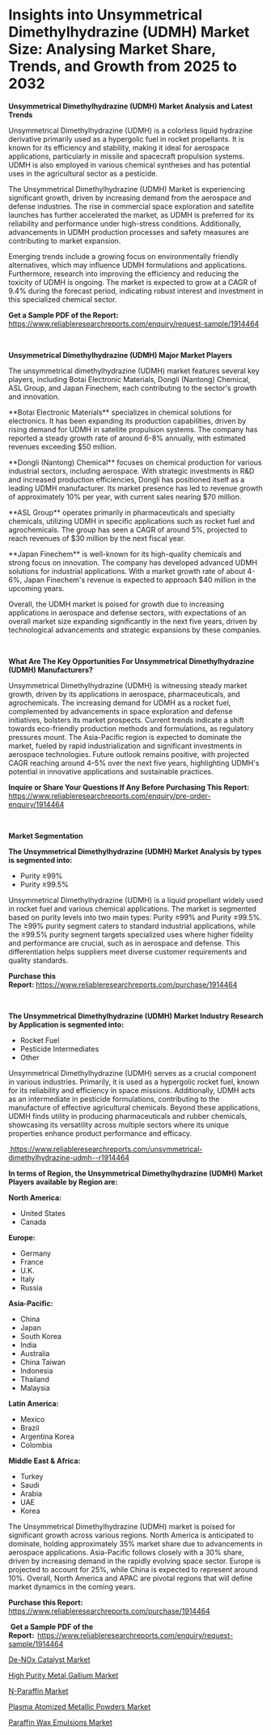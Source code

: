 <p><h1>Insights into Unsymmetrical Dimethylhydrazine (UDMH) Market Size: Analysing Market Share, Trends, and Growth from 2025 to 2032</h1></p><p><strong>Unsymmetrical Dimethylhydrazine (UDMH) Market Analysis and Latest Trends</strong></p>
<p><p>Unsymmetrical Dimethylhydrazine (UDMH) is a colorless liquid hydrazine derivative primarily used as a hypergolic fuel in rocket propellants. It is known for its efficiency and stability, making it ideal for aerospace applications, particularly in missile and spacecraft propulsion systems. UDMH is also employed in various chemical syntheses and has potential uses in the agricultural sector as a pesticide.</p><p>The Unsymmetrical Dimethylhydrazine (UDMH) Market is experiencing significant growth, driven by increasing demand from the aerospace and defense industries. The rise in commercial space exploration and satellite launches has further accelerated the market, as UDMH is preferred for its reliability and performance under high-stress conditions. Additionally, advancements in UDMH production processes and safety measures are contributing to market expansion.</p><p>Emerging trends include a growing focus on environmentally friendly alternatives, which may influence UDMH formulations and applications. Furthermore, research into improving the efficiency and reducing the toxicity of UDMH is ongoing. The market is expected to grow at a CAGR of 9.4% during the forecast period, indicating robust interest and investment in this specialized chemical sector.</p></p>
<p><strong>Get a Sample PDF of the Report:&nbsp;</strong> <a href="https://www.reliableresearchreports.com/enquiry/request-sample/1914464?utm_campaign=113&utm_medium=2&utm_source=Github&utm_content=ia&utm_term=04022025&utm_id=unsymmetrical-dimethylhydrazine-udmh">https://www.reliableresearchreports.com/enquiry/request-sample/1914464</a></p>
<p>&nbsp;</p>
<p><strong>Unsymmetrical Dimethylhydrazine (UDMH) Major Market Players</strong></p>
<p><p>The unsymmetrical dimethylhydrazine (UDMH) market features several key players, including Botai Electronic Materials, Dongli (Nantong) Chemical, ASL Group, and Japan Finechem, each contributing to the sector's growth and innovation.</p><p>**Botai Electronic Materials** specializes in chemical solutions for electronics. It has been expanding its production capabilities, driven by rising demand for UDMH in satellite propulsion systems. The company has reported a steady growth rate of around 6-8% annually, with estimated revenues exceeding $50 million.</p><p>**Dongli (Nantong) Chemical** focuses on chemical production for various industrial sectors, including aerospace. With strategic investments in R&D and increased production efficiencies, Dongli has positioned itself as a leading UDMH manufacturer. Its market presence has led to revenue growth of approximately 10% per year, with current sales nearing $70 million.</p><p>**ASL Group** operates primarily in pharmaceuticals and specialty chemicals, utilizing UDMH in specific applications such as rocket fuel and agrochemicals. The group has seen a CAGR of around 5%, projected to reach revenues of $30 million by the next fiscal year.</p><p>**Japan Finechem** is well-known for its high-quality chemicals and strong focus on innovation. The company has developed advanced UDMH solutions for industrial applications. With a market growth rate of about 4-6%, Japan Finechem's revenue is expected to approach $40 million in the upcoming years.</p><p>Overall, the UDMH market is poised for growth due to increasing applications in aerospace and defense sectors, with expectations of an overall market size expanding significantly in the next five years, driven by technological advancements and strategic expansions by these companies.</p></p>
<p>&nbsp;</p>
<p><strong>What Are The Key Opportunities For Unsymmetrical Dimethylhydrazine (UDMH) Manufacturers?</strong></p>
<p><p>Unsymmetrical Dimethylhydrazine (UDMH) is witnessing steady market growth, driven by its applications in aerospace, pharmaceuticals, and agrochemicals. The increasing demand for UDMH as a rocket fuel, complemented by advancements in space exploration and defense initiatives, bolsters its market prospects. Current trends indicate a shift towards eco-friendly production methods and formulations, as regulatory pressures mount. The Asia-Pacific region is expected to dominate the market, fueled by rapid industrialization and significant investments in aerospace technologies. Future outlook remains positive, with projected CAGR reaching around 4–5% over the next five years, highlighting UDMH's potential in innovative applications and sustainable practices.</p></p>
<p><strong>Inquire or Share Your Questions If Any Before Purchasing This Report:</strong> <a href="https://www.reliableresearchreports.com/enquiry/pre-order-enquiry/1914464?utm_campaign=113&utm_medium=2&utm_source=Github&utm_content=ia&utm_term=04022025&utm_id=unsymmetrical-dimethylhydrazine-udmh">https://www.reliableresearchreports.com/enquiry/pre-order-enquiry/1914464</a></p>
<p>&nbsp;</p>
<p><strong>Market Segmentation</strong></p>
<p><strong>The Unsymmetrical Dimethylhydrazine (UDMH) Market Analysis by types is segmented into:</strong></p>
<p><ul><li>Purity ≥99%</li><li>Purity ≥99.5%</li></ul></p>
<p><p>Unsymmetrical Dimethylhydrazine (UDMH) is a liquid propellant widely used in rocket fuel and various chemical applications. The market is segmented based on purity levels into two main types: Purity ≥99% and Purity ≥99.5%. The ≥99% purity segment caters to standard industrial applications, while the ≥99.5% purity segment targets specialized uses where higher fidelity and performance are crucial, such as in aerospace and defense. This differentiation helps suppliers meet diverse customer requirements and quality standards.</p></p>
<p><strong>Purchase this Report:&nbsp;</strong><a href="https://www.reliableresearchreports.com/purchase/1914464?utm_campaign=113&utm_medium=2&utm_source=Github&utm_content=ia&utm_term=04022025&utm_id=unsymmetrical-dimethylhydrazine-udmh">https://www.reliableresearchreports.com/purchase/1914464</a></p>
<p>&nbsp;</p>
<p><strong>The Unsymmetrical Dimethylhydrazine (UDMH) Market Industry Research by Application is segmented into:</strong></p>
<p><ul><li>Rocket Fuel</li><li>Pesticide Intermediates</li><li>Other</li></ul></p>
<p><p>Unsymmetrical Dimethylhydrazine (UDMH) serves as a crucial component in various industries. Primarily, it is used as a hypergolic rocket fuel, known for its reliability and efficiency in space missions. Additionally, UDMH acts as an intermediate in pesticide formulations, contributing to the manufacture of effective agricultural chemicals. Beyond these applications, UDMH finds utility in producing pharmaceuticals and rubber chemicals, showcasing its versatility across multiple sectors where its unique properties enhance product performance and efficacy.</p></p>
<p><a href="https://www.reliableresearchreports.com/unsymmetrical-dimethylhydrazine-udmh--r1914464?utm_campaign=113&utm_medium=2&utm_source=Github&utm_content=ia&utm_term=04022025&utm_id=unsymmetrical-dimethylhydrazine-udmh">&nbsp;https://www.reliableresearchreports.com/unsymmetrical-dimethylhydrazine-udmh--r1914464</a></p>
<p><strong>In terms of Region, the Unsymmetrical Dimethylhydrazine (UDMH) Market Players available by Region are:</strong></p>
<p>
    <p> <strong> North America: </strong>
        <ul>
            <li>United States</li>
            <li>Canada</li>
        </ul>
        </p> 
    <p> <strong> Europe: </strong>
        <ul>
            <li>Germany</li>
            <li>France</li>
            <li>U.K.</li>
            <li>Italy</li>
            <li>Russia</li>
        </ul>
        </p> 
    <p> <strong> Asia-Pacific: </strong>
        <ul>
            <li>China</li>
            <li>Japan</li>
            <li>South Korea</li>
            <li>India</li>
            <li>Australia</li>
            <li>China Taiwan</li>
            <li>Indonesia</li>
            <li>Thailand</li>
            <li>Malaysia</li>
        </ul>
        </p> 
    <p> <strong> Latin America: </strong>
        <ul>
            <li>Mexico</li>
            <li>Brazil</li>
            <li>Argentina Korea</li>
            <li>Colombia</li>
        </ul>
        </p> 
    <p> <strong> Middle East & Africa: </strong>
        <ul>
            <li>Turkey</li>
            <li>Saudi</li>
            <li>Arabia</li>
            <li>UAE</li>
            <li>Korea</li>
        </ul>
    </p>
    </p>
<p><p>The Unsymmetrical Dimethylhydrazine (UDMH) market is poised for significant growth across various regions. North America is anticipated to dominate, holding approximately 35% market share due to advancements in aerospace applications. Asia-Pacific follows closely with a 30% share, driven by increasing demand in the rapidly evolving space sector. Europe is projected to account for 25%, while China is expected to represent around 10%. Overall, North America and APAC are pivotal regions that will define market dynamics in the coming years.</p></p>
<p><strong>Purchase this Report: </strong><a href="https://www.reliableresearchreports.com/purchase/1914464?utm_campaign=113&utm_medium=2&utm_source=Github&utm_content=ia&utm_term=04022025&utm_id=unsymmetrical-dimethylhydrazine-udmh">https://www.reliableresearchreports.com/purchase/1914464</a></p>
<p>&nbsp;<strong>Get a Sample PDF of the Report:&nbsp;&nbsp;</strong><a href="https://www.reliableresearchreports.com/enquiry/request-sample/1914464?utm_campaign=113&utm_medium=2&utm_source=Github&utm_content=ia&utm_term=04022025&utm_id=unsymmetrical-dimethylhydrazine-udmh">https://www.reliableresearchreports.com/enquiry/request-sample/1914464</a></p>
<p><strong></strong></p>
<p><p><a href="https://github.com/semiensamuel72378/Market-Research-Report-List-1/blob/main/de-nox-catalyst-market.md?utm_campaign=113&utm_medium=2&utm_source=Github&utm_content=ia&utm_term=04022025&utm_id=unsymmetrical-dimethylhydrazine-udmh">De-NOx Catalyst Market</a></p><p><a href="https://github.com/locarol73/Market-Research-Report-List-1/blob/main/high-purity-metal-gallium-market.md?utm_campaign=113&utm_medium=2&utm_source=Github&utm_content=ia&utm_term=04022025&utm_id=unsymmetrical-dimethylhydrazine-udmh">High Purity Metal Gallium Market</a></p><p><a href="https://github.com/ajatawlasta/Market-Research-Report-List-1/blob/main/n-paraffin-market.md?utm_campaign=113&utm_medium=2&utm_source=Github&utm_content=ia&utm_term=04022025&utm_id=unsymmetrical-dimethylhydrazine-udmh">N-Paraffin Market</a></p><p><a href="https://github.com/lehumiston1971679/Market-Research-Report-List-1/blob/main/plasma-atomized-metallic-powders-market.md?utm_campaign=113&utm_medium=2&utm_source=Github&utm_content=ia&utm_term=04022025&utm_id=unsymmetrical-dimethylhydrazine-udmh">Plasma Atomized Metallic Powders Market</a></p><p><a href="https://github.com/letisharempel95/Market-Research-Report-List-1/blob/main/paraffin-wax-emulsions-market.md?utm_campaign=113&utm_medium=2&utm_source=Github&utm_content=ia&utm_term=04022025&utm_id=unsymmetrical-dimethylhydrazine-udmh">Paraffin Wax Emulsions Market</a></p></p>